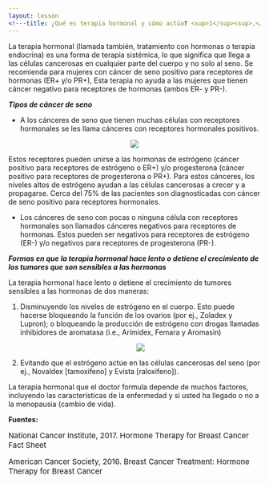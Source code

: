 ```yaml
---
layout: lesson
<!---title: ¿Qué es terapia hormonal y cómo actúa? <sup>1</sup><sup>,</sup><sup>2</sup>--->
---
```


La terapia hormonal (llamada también, tratamiento con hormonas o terapia endocrina) es una forma de terapia sistémica, lo que significa que llega a las células cancerosas en cualquier parte del cuerpo y no solo al seno. Se recomienda para mujeres con cáncer de seno positivo para receptores de hormonas (ER+ y/o PR+), Esta terapia no ayuda a las mujeres que tienen cáncer negativo para receptores de hormonas (ambos ER- y PR-).

***Tipos de cáncer de seno***

* A los cánceres de seno que tienen muchas células con receptores hormonales se les llama cánceres con receptores hormonales positivos. 

<p align="center">
<img src="https://scnslabutsa.github.io/myhthelperEduContent/Images/HormoneReceptorCells_Spanish.jpg"/>
</p>

Estos receptores pueden unirse a las hormonas de estrógeno (cáncer positivo para receptores de estrógeno o ER+) y/o progesterona (cáncer positivo para receptores de progesterona o PR+). Para estos cánceres, los niveles altos de estrógeno ayudan a las células cancerosas a crecer y a propagarse. Cerca del 75% de las pacientes son diagnosticadas con cáncer de seno positivo para receptores hormonales.

* Los cánceres de seno con pocas o ninguna célula con receptores hormonales son llamados cánceres negativos para receptores de hormonas. Estos pueden ser negativos para receptores de estrógeno (ER-) y/o negativos para receptores de progesterona (PR-).

***Formas en que la terapia hormonal hace lento o detiene el crecimiento de los tumores que son sensibles a las hormonas***

La terapia hormonal hace lento o detiene el crecimiento de tumores sensibles a las hormonas de dos maneras: 
1. Disminuyendo los niveles de estrógeno en el cuerpo. Esto puede hacerse bloqueando la función de los ovarios (por ej., Zoladex y Lupron); o bloqueando la producción de estrógeno con drogas llamadas inhibidores de aromatasa (i.e., Arimidex, Femara y Aromasin)

   <p align="center">
   <img src="https://scnslabutsa.github.io/myhthelperEduContent/Images/hormoneReceptorBlockage_Spanish.jpg"/>
   </p>

2. Evitando que el estrógeno actúe en las células cancerosas del seno (por ej., Novaldex [tamoxifeno] y Evista [raloxifeno]).

La terapia hormonal que el doctor formula depende de muchos factores, incluyendo las características de la enfermedad y si usted ha llegado o no a la menopausia (cambio de vida).

**Fuentes:** 

<span style="font-size:15px;">National Cancer Institute, 2017. Hormone Therapy for Breast Cancer Fact Sheet</span>

<span style="font-size:15px;">American Cancer Society, 2016. Breast Cancer Treatment: Hormone Therapy for Breast Cancer</span>


